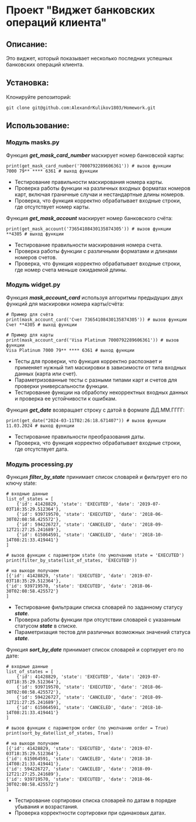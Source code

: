 # Проект "Виджет банковских операций клиента"

## Описание:

Это виджет, который показывает несколько последних успешных банковских операций клиента.

## Установка:

Клонируйте репозиторий:

```
git clone git@github.com:AlexandrKulikov1803/Homework.git
```

## Использование:

### Модуль masks.py

Функция ***get_mask_card_number*** маскирует номер банковской карты:

```
print(get_mask_card_number('7000792289606361')) # вызов функции
7000 79** **** 6361 # выход функции
```

+ Тестирование правильности маскирования номера карты.
+ Проверка работы функции на различных входных форматах номеров карт, включая граничные случаи и нестандартные длины
  номеров.
+ Проверка, что функция корректно обрабатывает входные строки, где отсутствует номер карты.

Функция ***get_mask_account*** маскирует номер банковского счёта:

```
print(get_mask_account('73654108430135874305')) # вызов функции
**4305 # выход функции
```

+ Тестирование правильности маскирования номера счета.
+ Проверка работы функции с различными форматами и длинами номеров счетов.
+ Проверка, что функция корректно обрабатывает входные строки, где номер счета меньше ожидаемой длины.

### Модуль widget.py

Функция ***mask_account_card*** используя алгоритмы предыдущих двух функций для маскировки номера карты/счёта:

```
# Пример для счёта
print(mask_account_card('Счет 73654108430135874305')) # вызов функции
Счет **4305 # выход функции

# Пример для карты
print(mask_account_card('Visa Platinum 7000792289606361')) # вызов функции
Visa Platinum 7000 79** **** 6361 # выход функции
```

+ Тесты для проверки, что функция корректно распознает и применяет нужный тип маскировки в зависимости от типа входных
  данных (карта или счет).
+ Параметризованные тесты с разными типами карт и счетов для проверки универсальности функции.
+ Тестирование функции на обработку некорректных входных данных и проверка ее устойчивости к ошибкам.

Функция ***get_date*** возвращает строку с датой в формате ДД.ММ.ГГГГ:

```
print(get_date("2024-03-11T02:26:18.671407")) # вызов функции
11.03.2024 # выход функции
```

+ Тестирование правильности преобразования даты.
+ Проверка, что функция корректно обрабатывает входные строки, где отсутствует дата.

### Модуль processing.py

Функция ***filter_by_state*** принимает список словарей и фильтрует его по ключу state:

```
# входные данные
list_of_states = [
    {'id': 41428829, 'state': 'EXECUTED', 'date': '2019-07-03T18:35:29.512364'},
    {'id': 939719570, 'state': 'EXECUTED', 'date': '2018-06-30T02:08:58.425572'},
    {'id': 594226727, 'state': 'CANCELED', 'date': '2018-09-12T21:27:25.241689'},
    {'id': 615064591, 'state': 'CANCELED', 'date': '2018-10-14T08:21:33.419441'}
]

# вызов функции с параметром state (по умолчанию state = 'EXECUTED')
print(filter_by_state(list_of_states, 'EXECUTED'))

# на выходе получаем
[{'id': 41428829, 'state': 'EXECUTED', 'date': '2019-07-03T18:35:29.512364'}, 
{'id': 939719570, 'state': 'EXECUTED', 'date': '2018-06-30T02:08:58.425572'}
]
```

+ Тестирование фильтрации списка словарей по заданному статусу ***state***.
+ Проверка работы функции при отсутствии словарей с указанным статусом ***state*** в списке.
+ Параметризация тестов для различных возможных значений статуса ***state***.

Функция ***sort_by_date*** принимает список словарей и сортирует его по дате:

```
# входные данные
list_of_states = [
    {'id': 41428829, 'state': 'EXECUTED', 'date': '2019-07-03T18:35:29.512364'},
    {'id': 939719570, 'state': 'EXECUTED', 'date': '2018-06-30T02:08:58.425572'},
    {'id': 594226727, 'state': 'CANCELED', 'date': '2018-09-12T21:27:25.241689'},
    {'id': 615064591, 'state': 'CANCELED', 'date': '2018-10-14T08:21:33.419441'}
]

# вызов функции c параметром order (по умолчанию order = True)
print(sort_by_date(list_of_states, True))

# на выходе получаем
[{'id': 41428829, 'state': 'EXECUTED', 'date': '2019-07-03T18:35:29.512364'}, 
{'id': 615064591, 'state': 'CANCELED', 'date': '2018-10-14T08:21:33.419441'}, 
{'id': 594226727, 'state': 'CANCELED', 'date': '2018-09-12T21:27:25.241689'}, 
{'id': 939719570, 'state': 'EXECUTED', 'date': '2018-06-30T02:08:58.425572'}
]
```

+ Тестирование сортировки списка словарей по датам в порядке убывания и возрастания.
+ Проверка корректности сортировки при одинаковых датах.